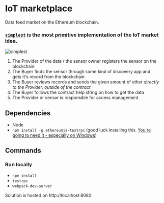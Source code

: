 # IoT marketplace
Data feed market on the Ethereum blockchain.

### [`simplest`](https://github.com/ramvi/iotmarket/tree/simplest) is the most primitive implementation of the IoT market idea.

![simplest]

1. The Provider of the data / the sensor owner registers the sensor on the blockchain
1. The Buyer finds the sensor through some kind of discovery app and gets it's record from the blockchain
1. The Buyer reviews records and sends the given amount of ether *directly to the Provider, outside of the contract*
1. The Buyer follows the contract help string on how to get the data
1. The Provider or sensor is responsible for access management

[simplest]: https://lh3.googleusercontent.com/R2aaHY--RSP_tfDsUcE2S3qxPyl3Of1_c9foJvKt2NK3IaQhiu1xSCGv_4z2Uh5zCTjbbfnsvNPjK9QZuecRMultXU7HpNdW5hDG7Z_U-tCmAgkdXe3HjkyH0rzsQXFCgniKMnZZKBu3VFw7P4Yv2ht-vlfgj1K8Gr8N54nstMFlReqYj98Qc96byuvjnzeGckiFRuW7RXmViK53yURxueIg5cJXs95uTL9_GxmGUExJlePQulabzFrgxJ9C-J-EHAfS4LvZuzTM7utZdMUc-mvXBwkw4RwL0ygCAucDTz-NYYxXsJN6_ZeTbo_cHbar9GxG_8_d_YcqYs8Go9HFdjN8hN4h4pPPQRW9O6bPwMiR3WIxSeg_PtFzlQFtY97gkYqw_yqwsVI3fyHsad06uAcNXkT4t7cHMRDLc4gVAKXD1af8S23hlH63mq6-Ur1In5ONgGvtOhsnqD313ujMIM5TwKrBCjy-yAnB4ed5UD19OFZKwwISqqlNyz6wdKEg9dFlCoSs4XWB-5TGi7c_iEGlum7S5V-X5RKIFg18yKqOybA9Bwe5U6XwVsEFylUUUKG_KNNemhcnprVlk5WGWhHO1CPToe_o=s2016-no "IoT market simplest implementation"

## Dependencies

* Node
* `npm install -g ethereumjs-testrpc` (good luck installing this. [You're going to need it - especially on Windows](https://github.com/ethereumjs/testrpc#install))

## Commands

### Run locally
* `npm install`
* `testrpc`
* `webpack-dev-server`

Solution is hosted on http://localhost:8080
